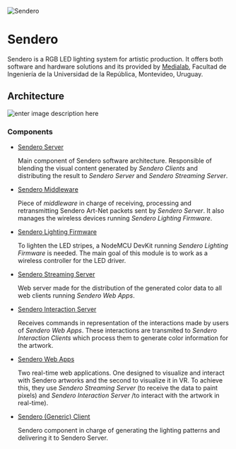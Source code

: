 ![Sendero](http://sendero.uy/images/logo-white.png)

Sendero
=======

Sendero is a RGB LED lighting system for artistic production. It offers both software and hardware solutions and its provided by [Medialab](https://www.fing.edu.uy/grupos/medialab/), Facultad de Ingeniería de la Universidad de la República, Montevideo, Uruguay.

Architecture
------------

![enter image description here](http://sendero.uy/images/arquitecture.svg)

### Components

 - [Sendero Server](https://github.com/LaboratorioDeMedios/SenderoServer)
 
	Main component of Sendero software architecture. Responsible of blending   the visual content generated by *Sendero Clients* and distributing the result to *Sendero Server* and *Sendero Streaming Server*.
	 
 - [Sendero Middleware](https://github.com/LaboratorioDeMedios/SenderoMiddleware)

	Piece of *middleware* in charge of receiving, processing and retransmitting Sendero Art-Net packets sent by *Sendero Server*. It also manages the wireless devices running *Sendero Lighting Firmware*.

 - [Sendero Lighting Firmware](https://github.com/LaboratorioDeMedios/SenderoLightingFirmware)
	
	To lighten the LED stripes, a NodeMCU DevKit running *Sendero Lighting Firmware* is needed. The main goal of this module is to work as a wireless controller for the LED driver.
	
 - [Sendero Streaming Server](https://github.com/LaboratorioDeMedios/SenderoStreamingServer)
	
	Web server made for the distribution of the generated color data to all web clients running *Sendero Web Apps*.

 - [Sendero Interaction Server](https://github.com/LaboratorioDeMedios/SenderoInteractionServer)
	
	Receives commands in representation of the interactions made by users of *Sendero Web Apps*. These interactions are transmited to *Sendero Interaction Clients* which process them to generate color information for the artwork.

 - [Sendero Web Apps](https://github.com/LaboratorioDeMedios/SenderoWebApps)
	
	Two real-time web applications. One designed to visualize and interact with Sendero artworks and the second to visualize it in VR. To achieve this, they use *Sendero Streaming Server* (to receive the data to paint pixels) and *Sendero Interaction Server* /to interact with the artwork in real-time).

 - [Sendero (Generic) Client](https://github.com/LaboratorioDeMedios/SenderoGenericClient_Linux)
	
	Sendero component in charge of generating the lighting patterns and delivering it to Sendero Server.  
